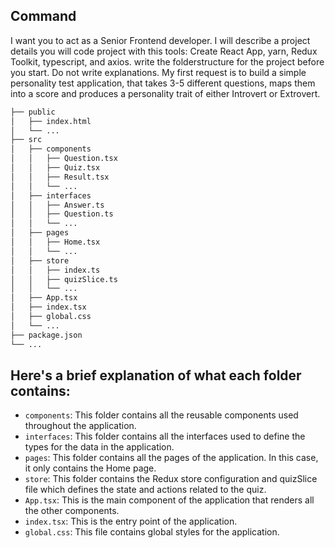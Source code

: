 ## Command

I want you to act as a Senior Frontend developer. I will describe a project details you will code project with this tools: Create React App, yarn, Redux Toolkit, typescript, and axios. write the folderstructure for the project before you start. Do not write explanations. My first request is to build a simple personality test application, that takes 3-5 different questions, maps them into a score and produces a personality trait of either Introvert or Extrovert.


```bash
├── public
│   ├── index.html
│   └── ...
├── src
│   ├── components
│   │   ├── Question.tsx
│   │   ├── Quiz.tsx
│   │   ├── Result.tsx
│   │   └── ...
│   ├── interfaces
│   │   ├── Answer.ts
│   │   ├── Question.ts
│   │   └── ...
│   ├── pages
│   │   ├── Home.tsx
│   │   └── ...
│   ├── store
│   │   ├── index.ts
│   │   ├── quizSlice.ts
│   │   └── ...
│   ├── App.tsx
│   ├── index.tsx
│   ├── global.css
│   └── ...
├── package.json
└── ...

```


## Here's a brief explanation of what each folder contains:

- ``components``: This folder contains all the reusable components used throughout the application.
- ``interfaces``: This folder contains all the interfaces used to define the types for the data in the application.
- ``pages``: This folder contains all the pages of the application. In this case, it only contains the Home page.
- ``store``: This folder contains the Redux store configuration and quizSlice file which defines the state and actions related to the quiz.
- ``App.tsx``: This is the main component of the application that renders all the other components.
- ``index.tsx``: This is the entry point of the application.
- ``global.css``: This file contains global styles for the application.